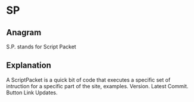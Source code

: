 # SP
## Anagram
S.P. stands for Script Packet

## Explanation
A ScriptPacket is a quick bit of code 
that executes a specific set of intruction
for a specific part of the site, examples.
Version. Latest Commit. Button Link Updates.

